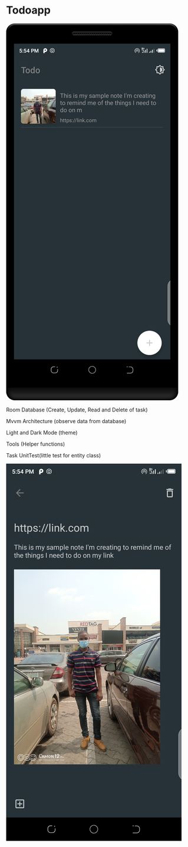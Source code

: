 # Todoapp

![IMAGE ALT TEXT HERE](appscreenshot.png)

Room Database (Create, Update, Read and Delete of task)

Mvvm Architecture (observe data from database)

Light and Dark Mode (theme)

Tools (Helper functions)

Task UnitTest(little test for entity class)



![IMAGE ALT TEXT HERE](appscreenshot2.png)
